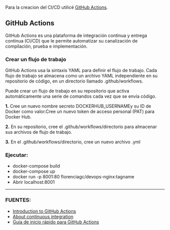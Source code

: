 Para la creacion del CI/CD utilicé [GitHub Actions](https://docs.github.com/en/actions).  

## **GitHub Actions**  
GitHub Actions es una plataforma de integración continua y entrega continua (CI/CD) que le permite automatizar su canalización de compilación, prueba e implementación.  

### Crear un flujo de trabajo  
GitHub Actions usa la sintaxis YAML para definir el flujo de trabajo. Cada flujo de trabajo se almacena como un archivo YAML independiente en su repositorio de código, en un directorio llamado .github/workflows.  

Puede crear un flujo de trabajo en su repositorio que activa automáticamente una serie de comandos cada vez que se envía código.  

**1.** Cree un nuevo nombre secreto DOCKERHUB_USERNAMEy su ID de Docker como valor.Cree un nuevo token de acceso personal (PAT) para Docker Hub.  

**2.** En su repositorio, cree el .github/workflows/directorio para almacenar sus archivos de flujo de trabajo.  

**3.** En el .github/workflows/directorio, cree un nuevo archivo .yml  

### Ejecutar:

- docker-compose build
- docker-compose up
- docker run -p 8001:80 florenciagc/devops-nginx:tagname
- Abrir localhost:8001

 ______________________________________________________________________________________________________________________________________________________________

 ### FUENTES:
 - [Introduction to GitHub Actions](https://docs.docker.com/build/ci/github-actions/)
 - [About continuous integration](https://docs.github.com/en/actions/automating-builds-and-tests/about-continuous-integration)
 - [Guía de inicio rápido para GitHub Actions](https://docs.github.com/es/actions/quickstart)


